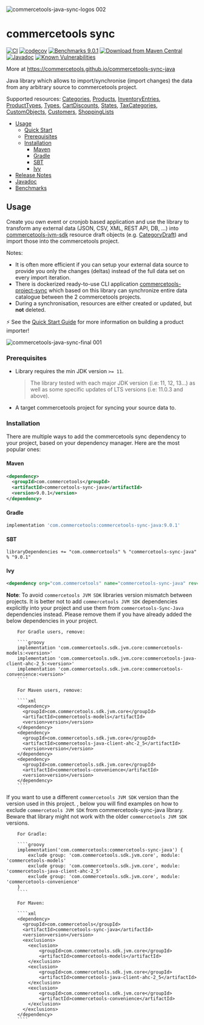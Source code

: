 ![commercetools-java-sync-logos 002](https://user-images.githubusercontent.com/9512131/31182587-90d47f0a-a924-11e7-9716-66e6bec7f79b.png)
# commercetools sync
[![CI](https://github.com/commercetools/commercetools-sync-java/workflows/CI/badge.svg)](https://github.com/commercetools/commercetools-sync-java/actions?query=workflow%3ACI)
[![codecov](https://codecov.io/gh/commercetools/commercetools-sync-java/branch/master/graph/badge.svg)](https://codecov.io/gh/commercetools/commercetools-sync-java)
[![Benchmarks 9.0.1](https://img.shields.io/badge/Benchmarks-9.0.1-orange.svg)](https://commercetools.github.io/commercetools-sync-java/benchmarks/)
[![Download from Maven Central](https://img.shields.io/badge/Maven_Central-9.0.1-blue.svg)](https://search.maven.org/artifact/com.commercetools/commercetools-sync-java/9.0.1/jar) 
[![Javadoc](https://javadoc.io/badge2/com.commercetools/commercetools-sync-java/javadoc.svg?label=Javadoc)](https://commercetools.github.io/commercetools-sync-java/v/9.0.1/)
[![Known Vulnerabilities](https://snyk.io/test/github/commercetools/commercetools-sync-java/4b2e26113d591bda158217c5dc1cf80a88665646/badge.svg)](https://snyk.io/test/github/commercetools/commercetools-sync-java/4b2e26113d591bda158217c5dc1cf80a88665646)

More at https://commercetools.github.io/commercetools-sync-java

Java library which allows to import/synchronise (import changes) the data from any arbitrary source to commercetools project.

Supported resources: [Categories](/docs/usage/CATEGORY_SYNC.md), [Products](/docs/usage/PRODUCT_SYNC.md), [InventoryEntries](/docs/usage/INVENTORY_SYNC.md), [ProductTypes](/docs/usage/PRODUCT_TYPE_SYNC.md), [Types](/docs/usage/TYPE_SYNC.md), [CartDiscounts](/docs/usage/CART_DISCOUNT_SYNC.md), [States](/docs/usage/STATE_SYNC.md), [TaxCategories](/docs/usage/TAX_CATEGORY_SYNC.md), [CustomObjects](/docs/usage/CUSTOM_OBJECT_SYNC.md), [Customers](/docs/usage/CUSTOMER_SYNC.md), [ShoppingLists](/docs/usage/SHOPPING_LIST_SYNC.md)

<!-- START doctoc generated TOC please keep comment here to allow auto update -->
<!-- DON'T EDIT THIS SECTION, INSTEAD RE-RUN doctoc TO UPDATE -->

- [Usage](#usage)
  - [Quick Start](/docs/usage/QUICK_START.md)
  - [Prerequisites](#prerequisites)
  - [Installation](#installation)
    - [Maven](#maven)
    - [Gradle](#gradle)
    - [SBT](#sbt)
    - [Ivy](#ivy)
- [Release Notes](/docs/RELEASE_NOTES.md)
- [Javadoc](https://commercetools.github.io/commercetools-sync-java/v/9.0.1/)
- [Benchmarks](https://commercetools.github.io/commercetools-sync-java/benchmarks/)

<!-- END doctoc generated TOC please keep comment here to allow auto update -->
## Usage

Create you own event or cronjob based application and use the library to transform any external data (JSON, CSV, XML, REST API, DB, ...) into [commercetools-jvm-sdk](https://github.com/commercetools/commercetools-jvm-sdk) resource draft objects (e.g. [CategoryDraft](https://github.com/commercetools/commercetools-jvm-sdk/blob/master/commercetools-models/src/main/java/io/sphere/sdk/categories/CategoryDraft.java)) and import those into the commercetools project.

Notes:

- It is often more efficient if you can setup your external data source to provide you only the changes (deltas) instead of the full data set on every import iteration.
- There is dockerized ready-to-use CLI application [commercetools-project-sync](https://github.com/commercetools/commercetools-project-sync) which based on this library can synchronize entire data catalogue between the 2 commercetools projects.
- During a synchronisation, resources are either created or updated, but **not** deleted.

⚡ See the [Quick Start Guide](/docs/usage/QUICK_START.md) for more information on building a product importer!

![commercetools-java-sync-final 001](https://user-images.githubusercontent.com/3469524/126317637-a946a81c-2948-4751-86bb-02bcecfeca95.png)

### Prerequisites
 
 - Library requires the min JDK version `>= 11`.
   > The library tested with each major JDK version (i.e: 11, 12, 13...) as well as some specific updates of LTS versions (i.e: 11.0.3 and above).
 - A target commercetools project for syncing your source data to.

### Installation

There are multiple ways to add the commercetools sync dependency to your project, based on your dependency manager. 
Here are the most popular ones:

#### Maven 

````xml
<dependency>
  <groupId>com.commercetools</groupId>
  <artifactId>commercetools-sync-java</artifactId>
  <version>9.0.1</version>
</dependency>
````

#### Gradle

````groovy
implementation 'com.commercetools:commercetools-sync-java:9.0.1'
````

#### SBT 

````
libraryDependencies += "com.commercetools" % "commercetools-sync-java" % "9.0.1"
````

#### Ivy 

````xml
<dependency org="com.commercetools" name="commercetools-sync-java" rev="9.0.1"/>
````

**Note**: To avoid `commercetools JVM SDK` libraries version mismatch between projects.
 It is better not to add `commercetools JVM SDK` dependencies explicitly into your project and use them from `commercetools-Sync-Java` dependencies instead. 
 Please remove them if you have already added the below dependencies in your project.
            
        For Gradle users, remove: 
        
        ````groovy
        implementation 'com.commercetools.sdk.jvm.core:commercetools-models:<version>'
        implementation 'com.commercetools.sdk.jvm.core:commercetools-java-client-ahc-2_5:<version>'
        implementation 'com.commercetools.sdk.jvm.core:commercetools-convenience:<version>'
        ````
        
        For Maven users, remove:
        
        ````xml
        <dependency>
          <groupId>com.commercetools.sdk.jvm.core</groupId>
          <artifactId>commercetools-models</artifactId>
          <version>version</version>
        </dependency>
        <dependency>
          <groupId>com.commercetools.sdk.jvm.core</groupId>
          <artifactId>commercetools-java-client-ahc-2_5</artifactId>
          <version>version</version>
        </dependency>
        <dependency>
          <groupId>com.commercetools.sdk.jvm.core</groupId>
          <artifactId>commercetools-convenience</artifactId>
          <version>version</version>
        </dependency>
        ````

If you want to use a different `commercetools JVM SDK` version than the version used in this project. 
, below you will find examples on how to exclude `commercetools JVM SDK` from commercetools-sync-java library. Beware that library might not work with the older `commercetools JVM SDK` versions.

        For Gradle: 
        
        ````groovy
        implementation('com.commercetools:commercetools-sync-java') {
            exclude group: 'com.commercetools.sdk.jvm.core', module: 'commercetools-models'
            exclude group: 'com.commercetools.sdk.jvm.core', module: 'commercetools-java-client-ahc-2_5'
            exclude group: 'com.commercetools.sdk.jvm.core', module: 'commercetools-convenience'
        }
        ````
        
        For Maven:
        
        ````xml
        <dependency>
          <groupId>com.commercetools</groupId>
          <artifactId>commercetools-sync-java</artifactId>
          <version>version</version>
          <exclusions>
            <exclusion>
                <groupId>com.commercetools.sdk.jvm.core</groupId>
                <artifactId>commercetools-models</artifactId>
            </exclusion>
            <exclusion>
                <groupId>com.commercetools.sdk.jvm.core</groupId>
                <artifactId>commercetools-java-client-ahc-2_5</artifactId>
            </exclusion>
            <exclusion>
                <groupId>com.commercetools.sdk.jvm.core</groupId>
                <artifactId>commercetools-convenience</artifactId>
            </exclusion>
          </exclusions>
        </dependency>
        ````
